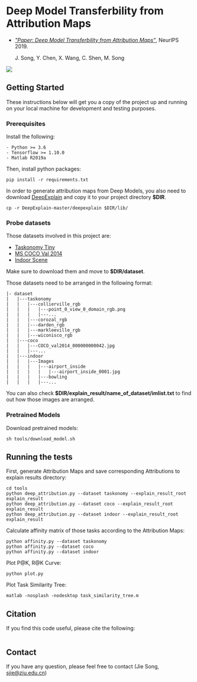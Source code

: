# Deep Model Transferbility from Attribution Maps

- [*"Paper: Deep Model Transferbility from Attribution Maps"*](https:), NeurIPS 2019.

  J. Song, Y. Chen, X. Wang, C. Shen, M. Song

![](/Users/chyx/Documents/GitHub/TransferbilityFromAttributionMaps/demo/illus.png)

## Getting Started

These instructions below will get you a copy of the project up and running on your local machine for development and testing purposes.

### Prerequisites

Install the following:

```
- Python >= 3.6
- Tensorflow >= 1.10.0
- Matlab R2019a
```

Then, install python packages:

```
pip install -r requirements.txt
```

In order to generate attribution maps from Deep Models, you also need to download [DeepExplain](https://github.com/marcoancona/DeepExplain) and copy it to your project directory **$DIR**.

```
cp -r DeepExplain-master/deepexplain $DIR/lib/
```

### Probe datasets

Those datasets involved in this project are:

- [Taskonomy Tiny](https://github.com/StanfordVL/taskonomy/tree/master/data#downloading-the-dataset)
- [MS COCO Val 2014](http://images.cocodataset.org/zips/test2014.zip)
- [Indoor Scene](http://groups.csail.mit.edu/vision/LabelMe/NewImages/indoorCVPR_09.tar)

Make sure to download them and move to **$DIR/dataset**.

Those datasets need to be arranged in the following format:

```
|- dataset
|   |---taskonomy
|   |   |---collierville_rgb
|   |   |   |---point_0_view_0_domain_rgb.png
|   |   |   |---...
|   |   |---corozal_rgb
|   |   |---darden_rgb
|   |   |---markleeville_rgb
|   |   |---wiconisco_rgb
|   |---coco
|   |   |---COCO_val2014_000000000042.jpg
|   |   |---...
|   |---indoor
|   |   |---Images
|   |   |   |---airport_inside
|   |   |   |   |---airport_inside_0001.jpg
|   |   |   |---bowling
|   |   |   |---...
```

You can also check **$DIR/explain_result/name_of_dataset/imlist.txt** to find out how those images are arranged.

### Pretrained Models

Download pretrained models:

```
sh tools/download_model.sh
```

## Running the tests

First, generate Attribution Maps and save corresponding Attributions to explain results directory:

```
cd tools
python deep_attribution.py --dataset taskonomy --explain_result_root explain_result 
python deep_attribution.py --dataset coco --explain_result_root explain_result
python deep_attribution.py --dataset indoor --explain_result_root explain_result
```

Calculate affinity matrix of those tasks according to the Attribution Maps:

```
python affinity.py --dataset taskonomy
python affinity.py --dataset coco
python affinity.py --dataset indoor
```

Plot P@K, R@K Curve:

```  
python plot.py
```

Plot Task Similarity Tree:

```
matlab -nosplash -nodesktop task_similarity_tree.m
```

## Citation

If you find this code useful, please cite the following:

```

```

## Contact

If you have any question, please feel free to contact (Jie Song, sjie@zju.edu.cn) 

